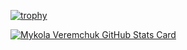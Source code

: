 [![trophy](https://github-profile-trophy.vercel.app/?username=mykola-vrmchk&theme=onedark&column=4&margin-w=10&margin-h=10&no-frame=true)](https://github.com/ryo-ma/github-profile-trophy)

[![Mykola Veremchuk GitHub Stats Card](https://github-readme-stats.vercel.app/api?username=mykola-vrmchk&show_icons=true&theme=monokai&hide_border=true&card_width=470px)](https://github.com/anuraghazra/github-readme-stats)

<!-- [![Top Langs](https://github-readme-stats.vercel.app/api/top-langs/?username=mykola-vrmchk&theme=monokai&hide_border=true&card_width=470px)](https://github.com/anuraghazra/github-readme-stats) -->
